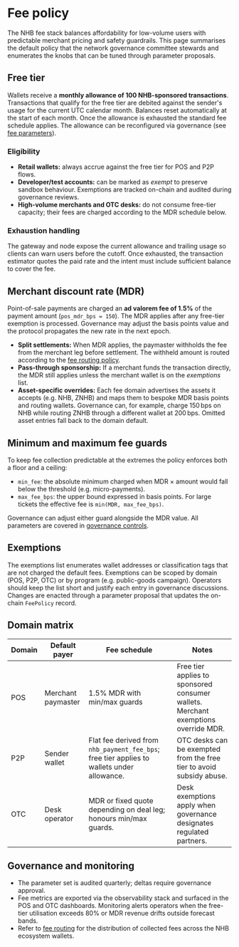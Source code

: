 # Fee policy

The NHB fee stack balances affordability for low-volume users with predictable
merchant pricing and safety guardrails. This page summarises the default policy
that the network governance committee stewards and enumerates the knobs that can
be tuned through parameter proposals.

## Free tier

Wallets receive a **monthly allowance of 100 NHB-sponsored transactions**.
Transactions that qualify for the free tier are debited against the sender's
usage for the current UTC calendar month. Balances reset automatically at the
start of each month. Once the allowance is exhausted the standard fee schedule
applies. The allowance can be reconfigured via governance (see
[fee parameters](../governance/fee-params.md)).

### Eligibility

* **Retail wallets:** always accrue against the free tier for POS and P2P flows.
* **Developer/test accounts:** can be marked as *exempt* to preserve sandbox
  behaviour. Exemptions are tracked on-chain and audited during governance
  reviews.
* **High-volume merchants and OTC desks:** do not consume free-tier capacity;
  their fees are charged according to the MDR schedule below.

### Exhaustion handling

The gateway and node expose the current allowance and trailing usage so clients
can warn users before the cutoff. Once exhausted, the transaction estimator
quotes the paid rate and the intent must include sufficient balance to cover the
fee.

## Merchant discount rate (MDR)

Point-of-sale payments are charged an **ad valorem fee of 1.5%** of the payment
amount (`pos_mdr_bps = 150`). The MDR applies after any free-tier exemption is
processed. Governance may adjust the basis points value and the protocol
propagates the new rate in the next epoch.

* **Split settlements:** When MDR applies, the paymaster withholds the fee from
the merchant leg before settlement. The withheld amount is routed according to
the [fee routing policy](./routing.md).
* **Pass-through sponsorship:** If a merchant funds the transaction directly,
the MDR still applies unless the merchant wallet is on the *exemptions* list.
* **Asset-specific overrides:** Each fee domain advertises the assets it
  accepts (e.g. NHB, ZNHB) and maps them to bespoke MDR basis points and routing
  wallets. Governance can, for example, charge 150 bps on NHB while routing
  ZNHB through a different wallet at 200 bps. Omitted asset entries fall back to
  the domain default.

## Minimum and maximum fee guards

To keep fee collection predictable at the extremes the policy enforces both a
floor and a ceiling:

* `min_fee`: the absolute minimum charged when MDR × amount would fall below the
  threshold (e.g. micro-payments).
* `max_fee_bps`: the upper bound expressed in basis points. For large tickets
  the effective fee is `min(MDR, max_fee_bps)`.

Governance can adjust either guard alongside the MDR value. All parameters are
covered in [governance controls](../governance/fee-params.md).

## Exemptions

The exemptions list enumerates wallet addresses or classification tags that are
not charged the default fees. Exemptions can be scoped by domain (POS, P2P, OTC)
or by program (e.g. public-goods campaign). Operators should keep the list short
and justify each entry in governance discussions. Changes are enacted through a
parameter proposal that updates the on-chain `FeePolicy` record.

## Domain matrix

| Domain | Default payer | Fee schedule | Notes |
| --- | --- | --- | --- |
| POS | Merchant paymaster | 1.5% MDR with min/max guards | Free tier applies to sponsored consumer wallets. Merchant exemptions override MDR. |
| P2P | Sender wallet | Flat fee derived from `nhb_payment_fee_bps`; free tier applies to wallets under allowance. | OTC desks can be exempted from the free tier to avoid subsidy abuse. |
| OTC | Desk operator | MDR or fixed quote depending on deal leg; honours min/max guards. | Desk exemptions apply when governance designates regulated partners. |

## Governance and monitoring

* The parameter set is audited quarterly; deltas require governance approval.
* Fee metrics are exported via the observability stack and surfaced in the POS
  and OTC dashboards. Monitoring alerts operators when the free-tier utilisation
  exceeds 80% or MDR revenue drifts outside forecast bands.
* Refer to [fee routing](./routing.md) for the distribution of collected fees
  across the NHB ecosystem wallets.
